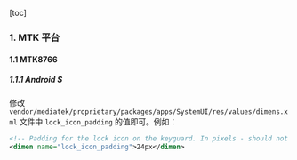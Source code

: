 [toc]

### 1. MTK 平台

#### 1.1 MTK8766

##### 1.1.1 Android S

修改 `vendor/mediatek/proprietary/packages/apps/SystemUI/res/values/dimens.xml` 文件中 `lock_icon_padding` 的值即可。例如：

```xml
<!-- Padding for the lock icon on the keyguard. In pixels - should not scale with display size. -->
<dimen name="lock_icon_padding">24px</dimen>
```

